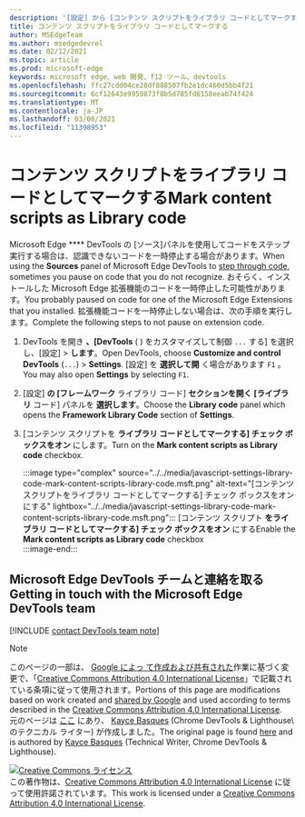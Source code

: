```yaml
---
description: '[設定] から [コンテンツ スクリプトをライブラリ コードとしてマークする] を有効>フレームワーク ライブラリ コードを使用します。'
title: コンテンツ スクリプトをライブラリ コードとしてマークする
author: MSEdgeTeam
ms.author: msedgedevrel
ms.date: 02/12/2021
ms.topic: article
ms.prod: microsoft-edge
keywords: microsoft edge、web 開発、f12 ツール、devtools
ms.openlocfilehash: ffc27cdd04ce28df888507fb2e1dc460d5bb4f21
ms.sourcegitcommit: 6cf12643e9959873f8b5d785fd6158eeab74f424
ms.translationtype: MT
ms.contentlocale: ja-JP
ms.lasthandoff: 03/06/2021
ms.locfileid: "11398953"
---
```

<!-- Copyright Kayce Basques 

   Licensed under the Apache License, Version 2.0 (the "License");
   you may not use this file except in compliance with the License.
   You may obtain a copy of the License at

       https://www.apache.org/licenses/LICENSE-2.0

   Unless required by applicable law or agreed to in writing, software
   distributed under the License is distributed on an "AS IS" BASIS,
   WITHOUT WARRANTIES OR CONDITIONS OF ANY KIND, either express or implied.
   See the License for the specific language governing permissions and
   limitations under the License.  -->

# <a name="mark-content-scripts-as-library-code"></a><span data-ttu-id="64057-104">コンテンツ スクリプトをライブラリ コードとしてマークする</span><span class="sxs-lookup"><span data-stu-id="64057-104">Mark content scripts as Library code</span></span>  

<span data-ttu-id="64057-105">Microsoft Edge \*\*\*\* DevTools の [ソース][][DevToolsJavascriptStepThroughCode]パネルを使用してコードをステップ実行する場合は、認識できないコードを一時停止する場合があります。</span><span class="sxs-lookup"><span data-stu-id="64057-105">When using the **Sources** panel of Microsoft Edge DevTools to [step through code][DevToolsJavascriptStepThroughCode], sometimes you pause on code that you do not recognize.</span></span>  <span data-ttu-id="64057-106">おそらく、インストールした Microsoft Edge 拡張機能のコードを一時停止した可能性があります。</span><span class="sxs-lookup"><span data-stu-id="64057-106">You probably paused on code for one of the Microsoft Edge Extensions that you installed.</span></span>  <span data-ttu-id="64057-107">拡張機能コードを一時停止しない場合は、次の手順を実行します。</span><span class="sxs-lookup"><span data-stu-id="64057-107">Complete the following steps to not pause on extension code.</span></span>  

1.  <span data-ttu-id="64057-108">DevTools を開き **、[DevTools** \( \) をカスタマイズして制御 `...` する] を選択し、[設定] > **します**。</span><span class="sxs-lookup"><span data-stu-id="64057-108">Open DevTools, choose **Customize and control DevTools** \(`...`\) > **Settings**.</span></span>  <span data-ttu-id="64057-109">[設定] を **選択して開** く場合があります `F1` 。</span><span class="sxs-lookup"><span data-stu-id="64057-109">You may also open **Settings** by selecting `F1`.</span></span>  

1.  <span data-ttu-id="64057-110">[設定] **の [フレームワーク** ライブラリ コード] **セクションを開く [ライブラリ** コード] パネルを **選択します**。</span><span class="sxs-lookup"><span data-stu-id="64057-110">Choose the **Library code** panel which opens the **Framework Library Code** section of **Settings**.</span></span>  
1.  <span data-ttu-id="64057-111">[コンテンツ スクリプトを **ライブラリ コードとしてマークする] チェック ボックスをオン** にします。</span><span class="sxs-lookup"><span data-stu-id="64057-111">Turn on the **Mark content scripts as Library code** checkbox.</span></span>  
    
    :::image type="complex" source="../../media/javascript-settings-library-code-mark-content-scripts-library-code.msft.png" alt-text="[コンテンツ スクリプトをライブラリ コードとしてマークする] チェック ボックスをオンにする" lightbox="../../media/javascript-settings-library-code-mark-content-scripts-library-code.msft.png":::
       <span data-ttu-id="64057-113">[コンテンツ スクリプト **をライブラリ コードとしてマークする] チェック ボックスをオン** にする</span><span class="sxs-lookup"><span data-stu-id="64057-113">Enable the **Mark content scripts as Library code** checkbox</span></span>  
    :::image-end:::  
    
## <a name="getting-in-touch-with-the-microsoft-edge-devtools-team"></a><span data-ttu-id="64057-114">Microsoft Edge DevTools チームと連絡を取る</span><span class="sxs-lookup"><span data-stu-id="64057-114">Getting in touch with the Microsoft Edge DevTools team</span></span>  

[!INCLUDE [contact DevTools team note](../../includes/contact-devtools-team-note.md)]  

<!-- links -->  

[DevToolsJavascriptStepThroughCode]: ../index.md#step-4-step-through-the-code "手順 4: コードをステップ実行する - Microsoft Edge DevTools の JavaScript のデバッグの|Microsoft Docs"  

> [!NOTE]
> <span data-ttu-id="64057-116">このページの一部は、 [Google によっ て作成および共有された][GoogleSitePolicies]作業に基づく変更で、「[Creative Commons Attribution 4.0 International License][CCA4IL]」で記載されている条項に従って使用されます。</span><span class="sxs-lookup"><span data-stu-id="64057-116">Portions of this page are modifications based on work created and [shared by Google][GoogleSitePolicies] and used according to terms described in the [Creative Commons Attribution 4.0 International License][CCA4IL].</span></span>  
> <span data-ttu-id="64057-117">元のページは [ここ](https://developers.google.com/web/tools/chrome-devtools/javascript/guides/blackbox-chrome-extension-scripts) にあり、 [Kayce Basques][KayceBasques] \(Chrome DevTools \& Lighthouse\ のテクニカル ライター) が作成しました。</span><span class="sxs-lookup"><span data-stu-id="64057-117">The original page is found [here](https://developers.google.com/web/tools/chrome-devtools/javascript/guides/blackbox-chrome-extension-scripts) and is authored by [Kayce Basques][KayceBasques] \(Technical Writer, Chrome DevTools \& Lighthouse\).</span></span>  

[![Creative Commons ライセンス][CCby4Image]][CCA4IL]  
<span data-ttu-id="64057-119">この著作物は、[Creative Commons Attribution 4.0 International License][CCA4IL] に従って使用許諾されています。</span><span class="sxs-lookup"><span data-stu-id="64057-119">This work is licensed under a [Creative Commons Attribution 4.0 International License][CCA4IL].</span></span>  

[CCA4IL]: https://creativecommons.org/licenses/by/4.0  
[CCby4Image]: https://i.creativecommons.org/l/by/4.0/88x31.png  
[GoogleSitePolicies]: https://developers.google.com/terms/site-policies  
[KayceBasques]: https://developers.google.com/web/resources/contributors/kaycebasques  
